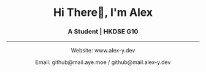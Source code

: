<h1 align="center">Hi There👋, I'm Alex</h1>
<h3 align="center">A Student | HKDSE G10</h3>

---

<p align="center">Website: www.alex-y.dev</p>

<p align="center">Email: github@mail.aye.moe / github@mail.alex-y.dev</p>
